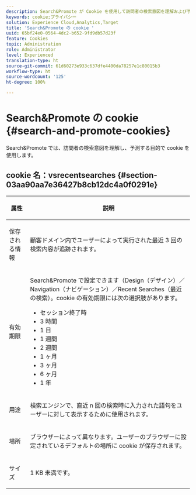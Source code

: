```yaml
---
description: Search&Promote が Cookie を使用して訪問者の検索意図を理解および予測する方法について説明します。
keywords: cookie;プライバシー
solution: Experience Cloud,Analytics,Target
title: 'Search&Promote の cookie '
uuid: 65bf24e0-0564-4dc2-b652-9fd9db57d23f
feature: Cookies
topic: Administration
role: Administrator
level: Experienced
translation-type: ht
source-git-commit: 61d60273e933c637dfe4400da78257e1c80015b3
workflow-type: ht
source-wordcount: '125'
ht-degree: 100%

---
```



# Search&amp;Promote の cookie {#search-and-promote-cookies}

Search&amp;Promote では、訪問者の検索意図を理解し、予測する目的で cookie を使用します。

## cookie 名：vsrecentsearches {#section-03aa90aa7e36427b8cb12dc4a0f0291e}

<table id="table_34AA90F2FFB84500A77D8F4C5008D453"> 
 <thead> 
  <tr> 
   <th colname="col1" class="entry"> <p>属性 </p> </th> 
   <th colname="col2" class="entry"> <p>説明 </p> </th> 
  </tr> 
 </thead>
 <tbody> 
  <tr> 
   <td colname="col1"> <p>保存される情報 </p> </td> 
   <td colname="col2"> <p> 顧客ドメイン内でユーザーによって実行された最近 3 回の検索内容が追跡されます。 </p> </td> 
  </tr> 
  <tr> 
   <td colname="col1"> <p> 有効期限 </p> </td> 
   <td colname="col2"> <p>Search&amp;Promote で設定できます（<span class="uicontrol">Design（デザイン）</span>／<span class="uicontrol">Navigation（ナビゲーション）</span>／<span class="uicontrol">Recent Searches（最近の検索）</span>。cookie の有効期限には次の選択肢があります。 </p> <p> 
     <ul id="ul_28F564A6337D497699D5247F755981B8"> 
      <li id="li_6478BB5AF82341F787F92D03E277DBBB">セッション終了時 </li> 
      <li id="li_AF88B165365D4A63A82CB6ADD4542D66"> 3 時間 </li> 
      <li id="li_339475FBAB2248348B54073A2386819D">1 日 </li> 
      <li id="li_F30E6EF7A7FF467DB995D86AD0DF623B">1 週間 </li> 
      <li id="li_77E18CF7EF8E4B24BAC5440D2B87844B">2 週間 </li> 
      <li id="li_E8A5FF4C97F64BB087422B16AD1F61DB">1 ヶ月 </li> 
      <li id="li_C170092F7E5649FE876925B58E6C8580">3 ヶ月 </li> 
      <li id="li_08BD465A900A48BDA1283263047A33FD">6 ヶ月 </li> 
      <li id="li_85FEDE0283F7426B9AF49C72B5089257">1 年 </li> 
     </ul> </p> </td> 
  </tr> 
  <tr> 
   <td colname="col1"> <p> 用途 </p> </td> 
   <td colname="col2"> <p>検索エンジンで、直近 n 回の検索時に入力された語句をユーザーに対して表示するために使用されます。 </p> </td> 
  </tr> 
  <tr> 
   <td colname="col1"> <p> 場所 </p> </td> 
   <td colname="col2"> <p>ブラウザーによって異なります。ユーザーのブラウザーに設定されているデフォルトの場所に cookie が保存されます。 </p> </td> 
  </tr> 
  <tr> 
   <td colname="col1"> <p> サイズ </p> </td> 
   <td colname="col2"> <p>1 KB 未満です。 </p> </td> 
  </tr> 
 </tbody> 
</table>

